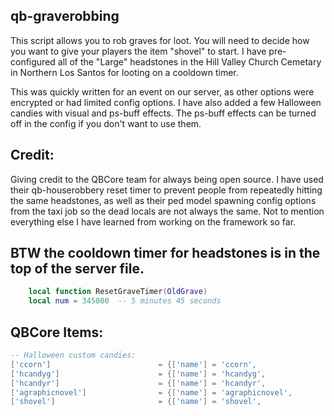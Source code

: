 ## qb-graverobbing

This script allows you to rob graves for loot. You will need to decide how you want to give your players the item "shovel" to start. I have pre-configured all of the "Large" headstones in the Hill Valley Church Cemetary in Northern Los Santos for looting on a cooldown timer.

This was quickly written for an event on our server, as other options were encrypted or had limited config options. I have also added a few Halloween candies with visual and ps-buff effects. The ps-buff effects can be turned off in the config if you don't want to use them.

## Credit:
Giving credit to the QBCore team for always being open source. I have used their qb-houserobbery reset timer to prevent people from repeatedly hitting the same headstones, as well as their ped model spawning config options from the taxi job so the dead locals are not always the same. Not to mention everything else I have learned from working on the framework so far.

## BTW the cooldown timer for headstones is in the top of the server file.
```lua
    local function ResetGraveTimer(OldGrave)
    local num = 345000  -- 5 minutes 45 seconds
```

## QBCore Items: 
```lua
-- Halloween custom candies:
['ccorn']  			 		 	 = {['name'] = 'ccorn', 						['label'] = 'Candy Corn', 				['weight'] = 100, 		['type'] = 'item',  	['image'] = 'ccorn.png', 					['unique'] = false, 		['useable'] = true, 	['shouldClose'] = true,    ['combinable'] = nil,   ['description'] = 'Some candy corn.'},
['hcandyg']  			 		 = {['name'] = 'hcandyg', 						['label'] = 'Halloween Candy', 			['weight'] = 100, 		['type'] = 'item',  	['image'] = 'hcandyg.png', 					['unique'] = false, 		['useable'] = true, 	['shouldClose'] = true,    ['combinable'] = nil,   ['description'] = 'Halloween candy in a green wrapper.'},
['hcandyr']  			 		 = {['name'] = 'hcandyr', 						['label'] = 'Halloween Candy', 			['weight'] = 100, 		['type'] = 'item',  	['image'] = 'hcandyr.png', 					['unique'] = false, 		['useable'] = true, 	['shouldClose'] = true,    ['combinable'] = nil,   ['description'] = 'Halloween candy in a red wrapper.'},
['agraphicnovel']  			 	 = {['name'] = 'agraphicnovel', 				['label'] = 'Ancient Graphic Novel', 	['weight'] = 1000, 		['type'] = 'item',  	['image'] = 'agraphicnovel.png', 			['unique'] = true, 		['useable'] = true, 	['shouldClose'] = true,    ['combinable'] = nil,   ['description'] = 'an ancient book with a odd leathery skin binding.'},
['shovel']  			 		 = {['name'] = 'shovel', 						['label'] = 'Shovel', 					['weight'] = 5000, 		['type'] = 'item',  	['image'] = 'shovel.png', 					['unique'] = true, 		['useable'] = true, 	['shouldClose'] = true,    ['combinable'] = nil,   ['description'] = 'I can dig things with this..'},

```